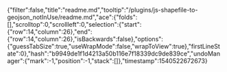 {"filter":false,"title":"readme.md","tooltip":"/plugins/js-shapefile-to-geojson_notInUse/readme.md","ace":{"folds":[],"scrolltop":0,"scrollleft":0,"selection":{"start":{"row":14,"column":26},"end":{"row":14,"column":26},"isBackwards":false},"options":{"guessTabSize":true,"useWrapMode":false,"wrapToView":true},"firstLineState":0},"hash":"b9949de1f1d4213a50b116e7f18339dc9de839ce","undoManager":{"mark":-1,"position":-1,"stack":[]},"timestamp":1540522672673}